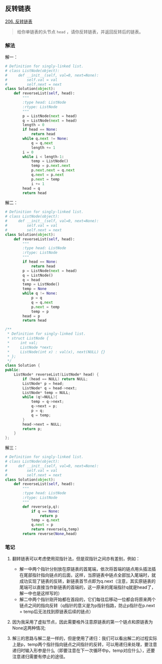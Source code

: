 ## 反转链表

[206. 反转链表 ](https://leetcode.cn/problems/reverse-linked-list/)

> 给你单链表的头节点 `head` ，请你反转链表，并返回反转后的链表。

### 解法

解一：
```python
# Definition for singly-linked list.
# class ListNode(object):
#     def __init__(self, val=0, next=None):
#         self.val = val
#         self.next = next
class Solution(object):
    def reverseList(self, head):
        """
        :type head: ListNode
        :rtype: ListNode
        """
        p = ListNode(next = head)
        q = ListNode(next = head)
        length = 0
        if head == None:
            return head
        while q.next != None:
            q = q.next
            length += 1
        i = 0
        while i < length-1:
            temp = ListNode()
            temp = p.next.next
            p.next.next = q.next
            q.next = p.next
            p.next = temp
            i += 1
        head = q
        return head
```

解二：

```python
# Definition for singly-linked list.
# class ListNode(object):
#     def __init__(self, val=0, next=None):
#         self.val = val
#         self.next = next
class Solution(object):
    def reverseList(self, head):
        """
        :type head: ListNode
        :rtype: ListNode
        """
        if head == None:
            return head
        p = ListNode(next = head)
        q = ListNode()
        q = head
        temp = ListNode()
        temp = None
        while q != None:
            p = q
            q = q.next
            p.next = temp
            temp = p
        head = p
        return head
```

```c++
/**
 * Definition for singly-linked list.
 * struct ListNode {
 *     int val;
 *     ListNode *next;
 *     ListNode(int x) : val(x), next(NULL) {}
 * };
 */
class Solution {
public:
    ListNode* reverseList(ListNode* head) {
        if (head == NULL) return NULL;
        ListNode* p = head;
        ListNode* q = head->next;
        ListNode* temp = NULL;
        while (q!=NULL){
            temp = q->next;
            q->next = p;
            p = q;
            q = temp;
        }
        head->next = NULL;
        return p;
    }
};
```

解三：

```python
# Definition for singly-linked list.
# class ListNode(object):
#     def __init__(self, val=0, next=None):
#         self.val = val
#         self.next = next
class Solution(object):
    def reverseList(self, head):
        """
        :type head: ListNode
        :rtype: ListNode
        """
        def reverse(p,q):
            if q == None:
                return p
            temp = q.next
            q.next = p
            return reverse(q,temp)
        return reverse(None,head)
```



### 笔记

1. 翻转链表可以考虑使用双指针法，但是双指针之间亦有差别，例如：
   - 解一中两个指针分别放在原链表的首尾端，依次将首端的链点用头插法插在尾部指针指向链点的后面，这样，当原链表中链点全部加入尾端时，就成功实现了链表的反转，新链表首节点即为q.next（注意，其实原链表的尾端可以直接当作新链表的首端的，这一原来的尾端指针q就是head了，解一中也是这样写的）
   - 解二中两个指针刚开始都在首段的，它们每往后移动一位都会将原来两个链点之间的指向反转（q指针的意义是为p指针指路，防止p指针在p.next = temp后无法找到原链表后续的链点）

2. 因为我采用了虚拟节点，因此需要格外注意原链表的第一个链点和原链表为None这两种情况;

3. 解三的思路与解二是一样的，但是使用了递归：我们可以看出解二的过程实际上是p，temp两个指针指向链点之间指针的反转，可以用递归来处理，要注意递归时输入形参是什么（即要注意在下一次循环中p，temp对应什么），还要注意递归需要有停止的途径。
